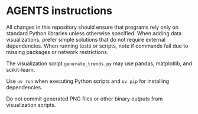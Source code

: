 # AGENTS instructions

All changes in this repository should ensure that programs rely only on standard Python libraries unless otherwise specified. When adding data visualizations, prefer simple solutions that do not require external dependencies. When running tests or scripts, note if commands fail due to missing packages or network restrictions.

The visualization script `generate_trends.py` may use pandas, matplotlib, and scikit-learn.

Use `uv run` when executing Python scripts and `uv pip` for installing dependencies.

Do not commit generated PNG files or other binary outputs from visualization scripts.
